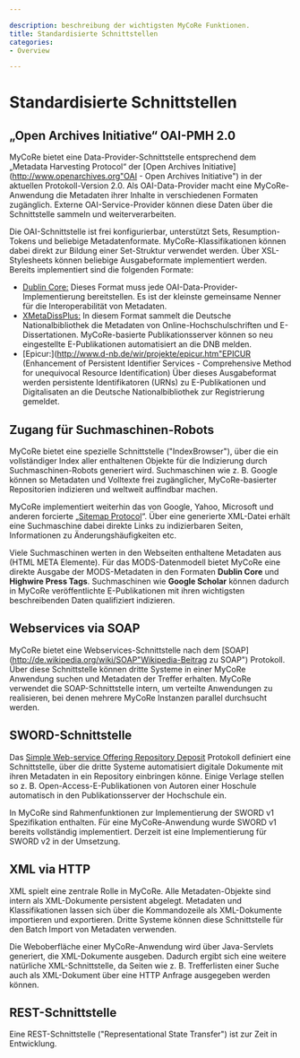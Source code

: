 ```yaml
---

description: beschreibung der wichtigsten MyCoRe Funktionen.
title: Standardisierte Schnittstellen
categories:
- Overview

---
```


# Standardisierte Schnittstellen

## „Open Archives Initiative“ OAI-PMH 2.0

MyCoRe bietet eine Data-Provider-Schnittstelle entsprechend dem „Metadata Harvesting Protocol“ der
[Open Archives Initiative](http://www.openarchives.org"OAI - Open Archives Initiative")
in der aktuellen Protokoll-Version 2.0. 
Als OAI-Data-Provider macht eine MyCoRe-Anwendung die Metadaten ihrer Inhalte in verschiedenen Formaten zugänglich.
Externe OAI-Service-Provider können diese Daten über die Schnittstelle sammeln und weiterverarbeiten.

Die OAI-Schnittstelle ist frei konfigurierbar, unterstützt Sets, Resumption-Tokens und beliebige Metadatenformate. 
MyCoRe-Klassifikationen können dabei direkt zur Bildung einer Set-Struktur verwendet werden.
Über XSL-Stylesheets können beliebige Ausgabeformate implementiert werden. Bereits implementiert sind die folgenden Formate:

* [Dublin Core:](http://www.openarchives.org/OAI/openarchivesprotocol.html#dublincore)
Dieses Format muss jede OAI-Data-Provider-Implementierung bereitstellen. 
Es ist der kleinste gemeinsame Nenner für die Interoperabilität von Metadaten.
* [XMetaDissPlus:](http://www.dnb.de/DE/Standardisierung/Metadaten/xMetadissPlus.html)
In diesem Format sammelt die Deutsche Nationalbibliothek die Metadaten von Online-Hochschulschriften und E-Dissertationen.
MyCoRe-basierte Publikationsserver können so neu eingestellte E-Publikationen automatisiert an die DNB melden.
* [Epicur:](http://www.d-nb.de/wir/projekte/epicur.htm"EPICUR (Enhancement of Persistent Identifier Services - Comprehensive Method for unequivocal Resource Identification)
Über dieses Ausgabeformat werden persistente Identifikatoren (URNs) zu E-Publikationen und Digitalisaten an die Deutsche Nationalbibliothek zur Registrierung gemeldet. 

## Zugang für Suchmaschinen-Robots

MyCoRe bietet eine spezielle Schnittstelle ("IndexBrowser"), über die ein vollständiger Index aller enthaltenen Objekte
für die Indizierung durch Suchmaschinen-Robots generiert wird. Suchmaschinen wie z. B. Google können so
Metadaten und Volltexte frei zugänglicher, MyCoRe-basierter Repositorien indizieren und weltweit
auffindbar machen.

MyCoRe implementiert weiterhin das von Google, Yahoo, Microsoft und anderen forcierte 
„[Sitemap Protocol](http://www.google.com/schemas/sitemap/0.84/)“.
Über eine generierte XML-Datei erhält eine Suchmaschine dabei direkte Links zu indizierbaren Seiten, 
Informationen zu Änderungshäufigkeiten etc. 

Viele Suchmaschinen werten in den Webseiten enthaltene Metadaten aus (HTML META Elemente). Für das MODS-Datenmodell bietet 
MyCoRe eine direkte Ausgabe der MODS-Metadaten in den Formaten **Dublin Core** und **Highwire Press Tags**.
Suchmaschinen wie **Google Scholar** können dadurch in MyCoRe veröffentlichte E-Publikationen mit ihren wichtigsten 
beschreibenden Daten qualifiziert indizieren. 

## Webservices via SOAP

MyCoRe bietet eine Webservices-Schnittstelle nach dem 
[SOAP](http://de.wikipedia.org/wiki/SOAP"Wikipedia-Beitrag zu SOAP")
Protokoll. Über diese Schnittstelle können dritte Systeme in einer MyCoRe Anwendung suchen und Metadaten der Treffer erhalten.
MyCoRe verwendet die SOAP-Schnittstelle intern, um verteilte Anwendungen zu realisieren, bei denen mehrere MyCoRe
Instanzen parallel durchsucht werden.    

## SWORD-Schnittstelle

Das [Simple Web-service Offering Repository Deposit](http://swordapp.org/) Protokoll definiert eine
Schnittstelle, über die dritte Systeme automatisiert digitale Dokumente mit ihren Metadaten in ein Repository 
einbringen könne. Einige Verlage stellen so z. B. Open-Access-E-Publikationen von Autoren einer Hoschule automatisch 
in den Publikationsserver der Hochschule ein. 

In MyCoRe sind Rahmenfunktionen zur Implementierung der SWORD v1 Spezifikation enthalten. 
Für eine MyCoRe-Anwendung wurde SWORD v1 bereits vollständig implementiert. Derzeit ist eine Implementierung für
SWORD v2 in der Umsetzung.  

## XML via HTTP

XML spielt eine zentrale Rolle in MyCoRe. Alle Metadaten-Objekte sind intern als XML-Dokumente persistent abgelegt.
Metadaten und Klassifikationen lassen sich über die Kommandozeile als XML-Dokumente importieren und exportieren.
Dritte Systeme können diese Schnittstelle für den Batch Import von Metadaten verwenden.

Die Weboberfläche einer MyCoRe-Anwendung wird über Java-Servlets generiert, die XML-Dokumente ausgeben. Dadurch
ergibt sich eine weitere natürliche XML-Schnittstelle, da Seiten wie z. B. Trefferlisten einer Suche auch als XML-Dokument 
über eine HTTP Anfrage ausgegeben werden können. 

## REST-Schnittstelle

Eine REST-Schnittstelle ("Representational State Transfer") ist zur Zeit in Entwicklung.